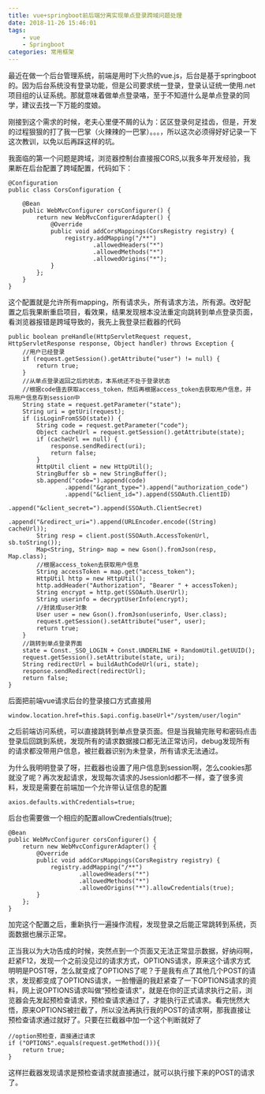 ```yaml
---
title: vue+springboot前后端分离实现单点登录跨域问题处理
date: 2018-11-26 15:46:01
tags: 
	- vue
	- Springboot
categories: 常用框架
---
```



最近在做一个后台管理系统，前端是用时下火热的vue.js，后台是基于springboot的。因为后台系统没有登录功能，但是公司要求统一登录，登录认证统一使用.net项目组的认证系统。那就意味着做单点登录咯，至于不知道什么是单点登录的同学，建议去找一下万能的度娘。

刚接到这个需求的时候，老夫心里便不屑的认为：区区登录何足挂齿，但是，开发的过程狠狠的打了我一巴掌（火辣辣的一巴掌）。。。，所以这次必须得好好记录一下这次教训，以免以后再踩这样的坑。

我面临的第一个问题是跨域，浏览器控制台直接报CORS,以我多年开发经验，我果断在后台配置了跨域配置，代码如下：


```
@Configuration
public class CorsConfiguration {

    @Bean
    public WebMvcConfigurer corsConfigurer() {
        return new WebMvcConfigurerAdapter() {
            @Override
            public void addCorsMappings(CorsRegistry registry) {
                registry.addMapping("/**")
                        .allowedHeaders("*")
                        .allowedMethods("*")
                        .allowedOrigins("*");
            }
        };
    }
}
```


这个配置就是允许所有mapping，所有请求头，所有请求方法，所有源。改好配置之后我果断重启项目，看效果，结果发现根本没法重定向跳转到单点登录页面，看浏览器报错是跨域导致的，我先上我登录拦截器的代码


```
public boolean preHandle(HttpServletRequest request, HttpServletResponse response, Object handler) throws Exception {
    //用户已经登录
    if (request.getSession().getAttribute("user") != null) {
        return true;
    }
    //从单点登录返回之后的状态，本系统还不处于登录状态
    //根据code值去获取access_token，然后再根据access_token去获取用户信息，并将用户信息存到session中
    String state = request.getParameter("state");
    String uri = getUri(request);
    if (isLoginFromSSO(state)) {
        String code = request.getParameter("code");
        Object cacheUrl = request.getSession().getAttribute(state);
        if (cacheUrl == null) {
            response.sendRedirect(uri);
            return false;
        }
        HttpUtil client = new HttpUtil();
        StringBuffer sb = new StringBuffer();
        sb.append("code=").append(code)
                .append("&grant_type=").append("authorization_code")
                .append("&client_id=").append(SSOAuth.ClientID)
                .append("&client_secret=").append(SSOAuth.ClientSecret)
                .append("&redirect_uri=").append(URLEncoder.encode((String) cacheUrl));
        String resp = client.post(SSOAuth.AccessTokenUrl, sb.toString());
        Map<String, String> map = new Gson().fromJson(resp, Map.class);
        //根据access_token去获取用户信息
        String accessToken = map.get("access_token");
        HttpUtil http = new HttpUtil();
        http.addHeader("Authorization", "Bearer " + accessToken);
        String encrypt = http.get(SSOAuth.UserUrl);
        String userinfo = decryptUserInfo(encrypt);
        //封装成user对象
        User user = new Gson().fromJson(userinfo, User.class);
        request.getSession().setAttribute("user", user);
        return true;
    }
    //跳转到单点登录界面
    state = Const._SSO_LOGIN + Const.UNDERLINE + RandomUtil.getUUID();
    request.getSession().setAttribute(state, uri);
    String redirectUrl = buildAuthCodeUrl(uri, state);
    response.sendRedirect(redirectUrl);
    return false;
}
```

后面把前端vue请求后台的登录接口方式直接用


```
window.location.href=this.$api.config.baseUrl+"/system/user/login"
```

之后前端访问系统，可以直接跳转到单点登录页面。但是当我输完账号和密码点击登录后回跳到系统，发现所有的请求数据接口都无法正常访问，debug发现所有的请求都没带用户信息，被拦截器识别为未登录，所有请求无法通过。

为什么我明明登录了呀，拦截器也设置了用户信息到session啊，怎么cookies那就没了呢？再次发起请求，发现每次请求的JsessionId都不一样，查了很多资料，发现是需要在前端加一个允许带认证信息的配置


```
axios.defaults.withCredentials=true;
```

后台也需要做一个相应的配置allowCredentials(true);


```
@Bean
public WebMvcConfigurer corsConfigurer() {
    return new WebMvcConfigurerAdapter() {
        @Override
        public void addCorsMappings(CorsRegistry registry) {
            registry.addMapping("/**")
                    .allowedHeaders("*")
                    .allowedMethods("*")
                    .allowedOrigins("*").allowCredentials(true);
        }
    };
}
```

加完这个配置之后，重新执行一遍操作流程，发现登录之后能正常跳转到系统，页面数据也展示正常。

正当我以为大功告成的时候，突然点到一个页面又无法正常显示数据，好纳闷啊，赶紧F12，发现一个之前没见过的请求方式，OPTIONS请求，原来这个请求方式明明是POST呀，怎么就变成了OPTIONS了呢？于是我有点了其他几个POST的请求，发现都变成了OPTIONS请求，一脸懵逼的我赶紧查了一下OPTIONS请求的资料，网上说OPTIONS请求叫做“预检查请求”，就是在你的正式请求执行之前，浏览器会先发起预检查请求，预检查请求通过了，才能执行正式请求。看完恍然大悟，原来OPTIONS被拦截了，所以没法再执行我的POST的请求啊，那我直接让预检查请求通过就好了。只要在拦截器中加一个这个判断就好了

```
//option预检查，直接通过请求
if ("OPTIONS".equals(request.getMethod())){
    return true;
}
```

这样拦截器发现请求是预检查请求就直接通过，就可以执行接下来的POST的请求了。


